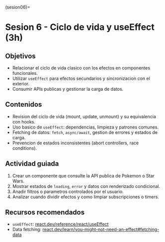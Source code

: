 (sesion06)=
# Sesion 6 - Ciclo de vida y useEffect (3h)

## Objetivos
- Relacionar el ciclo de vida clasico con los efectos en componentes funcionales.
- Utilizar `useEffect` para efectos secundarios y sincronizacion con el exterior.
- Consumir APIs publicas y gestionar la carga de datos.

## Contenidos
- Revision del ciclo de vida (mount, update, unmount) y su equivalencia con hooks.
- Uso basico de `useEffect`: dependencias, limpieza y patrones comunes.
- Fetching de datos: `fetch`, `async/await`, gestion de errores y estados de carga.
- Prevencion de estados inconsistentes (abort controllers, race conditions).

## Actividad guiada
1. Crear un componente que consulte la API publica de Pokemon o Star Wars.
2. Mostrar estados de `loading`, `error` y datos con renderizado condicional.
3. Anadir filtros o parametros controlados por el usuario.
4. Analizar cuando dividir efectos y como limpiar subscripciones o timers.

## Recursos recomendados
- `useEffect`: [react.dev/reference/react/useEffect](https://react.dev/reference/react/useEffect)
- Data fetching: [react.dev/learn/you-might-not-need-an-effect#fetching-data](https://react.dev/learn/you-might-not-need-an-effect#fetching-data)

